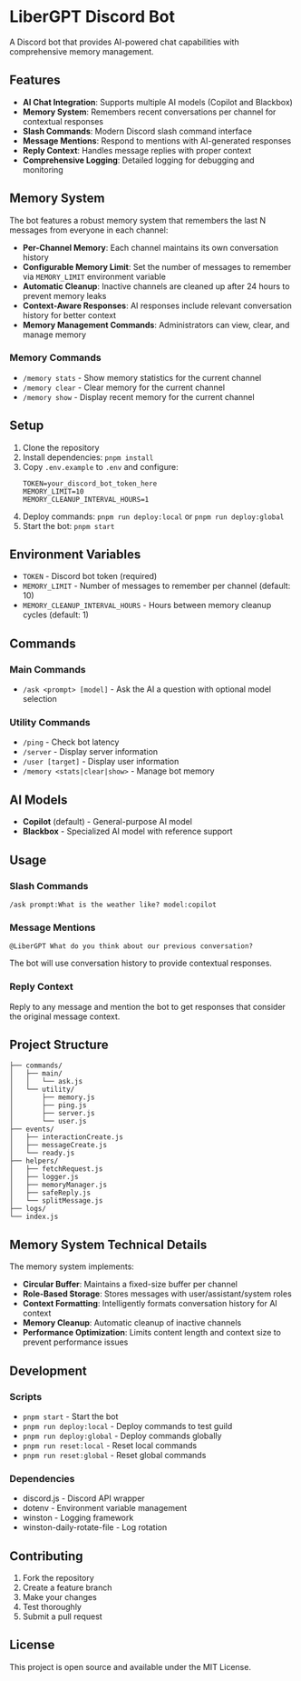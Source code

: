# LiberGPT Discord Bot

A Discord bot that provides AI-powered chat capabilities with comprehensive memory management.

## Features

- **AI Chat Integration**: Supports multiple AI models (Copilot and Blackbox)
- **Memory System**: Remembers recent conversations per channel for contextual responses
- **Slash Commands**: Modern Discord slash command interface
- **Message Mentions**: Respond to mentions with AI-generated responses
- **Reply Context**: Handles message replies with proper context
- **Comprehensive Logging**: Detailed logging for debugging and monitoring

## Memory System

The bot features a robust memory system that remembers the last N messages from everyone in each channel:

- **Per-Channel Memory**: Each channel maintains its own conversation history
- **Configurable Memory Limit**: Set the number of messages to remember via `MEMORY_LIMIT` environment variable
- **Automatic Cleanup**: Inactive channels are cleaned up after 24 hours to prevent memory leaks
- **Context-Aware Responses**: AI responses include relevant conversation history for better context
- **Memory Management Commands**: Administrators can view, clear, and manage memory

### Memory Commands

- `/memory stats` - Show memory statistics for the current channel
- `/memory clear` - Clear memory for the current channel
- `/memory show` - Display recent memory for the current channel

## Setup

1. Clone the repository
2. Install dependencies: `pnpm install`
3. Copy `.env.example` to `.env` and configure:
   ```
   TOKEN=your_discord_bot_token_here
   MEMORY_LIMIT=10
   MEMORY_CLEANUP_INTERVAL_HOURS=1
   ```
4. Deploy commands: `pnpm run deploy:local` or `pnpm run deploy:global`
5. Start the bot: `pnpm start`

## Environment Variables

- `TOKEN` - Discord bot token (required)
- `MEMORY_LIMIT` - Number of messages to remember per channel (default: 10)
- `MEMORY_CLEANUP_INTERVAL_HOURS` - Hours between memory cleanup cycles (default: 1)

## Commands

### Main Commands
- `/ask <prompt> [model]` - Ask the AI a question with optional model selection

### Utility Commands
- `/ping` - Check bot latency
- `/server` - Display server information
- `/user [target]` - Display user information
- `/memory <stats|clear|show>` - Manage bot memory

## AI Models

- **Copilot** (default) - General-purpose AI model
- **Blackbox** - Specialized AI model with reference support

## Usage

### Slash Commands
```
/ask prompt:What is the weather like? model:copilot
```

### Message Mentions
```
@LiberGPT What do you think about our previous conversation?
```

The bot will use conversation history to provide contextual responses.

### Reply Context
Reply to any message and mention the bot to get responses that consider the original message context.

## Project Structure

```
├── commands/
│   ├── main/
│   │   └── ask.js
│   └── utility/
│       ├── memory.js
│       ├── ping.js
│       ├── server.js
│       └── user.js
├── events/
│   ├── interactionCreate.js
│   ├── messageCreate.js
│   └── ready.js
├── helpers/
│   ├── fetchRequest.js
│   ├── logger.js
│   ├── memoryManager.js
│   ├── safeReply.js
│   └── splitMessage.js
├── logs/
└── index.js
```

## Memory System Technical Details

The memory system implements:
- **Circular Buffer**: Maintains a fixed-size buffer per channel
- **Role-Based Storage**: Stores messages with user/assistant/system roles
- **Context Formatting**: Intelligently formats conversation history for AI context
- **Memory Cleanup**: Automatic cleanup of inactive channels
- **Performance Optimization**: Limits content length and context size to prevent performance issues

## Development

### Scripts
- `pnpm start` - Start the bot
- `pnpm run deploy:local` - Deploy commands to test guild
- `pnpm run deploy:global` - Deploy commands globally
- `pnpm run reset:local` - Reset local commands
- `pnpm run reset:global` - Reset global commands

### Dependencies
- discord.js - Discord API wrapper
- dotenv - Environment variable management
- winston - Logging framework
- winston-daily-rotate-file - Log rotation

## Contributing

1. Fork the repository
2. Create a feature branch
3. Make your changes
4. Test thoroughly
5. Submit a pull request

## License

This project is open source and available under the MIT License.
